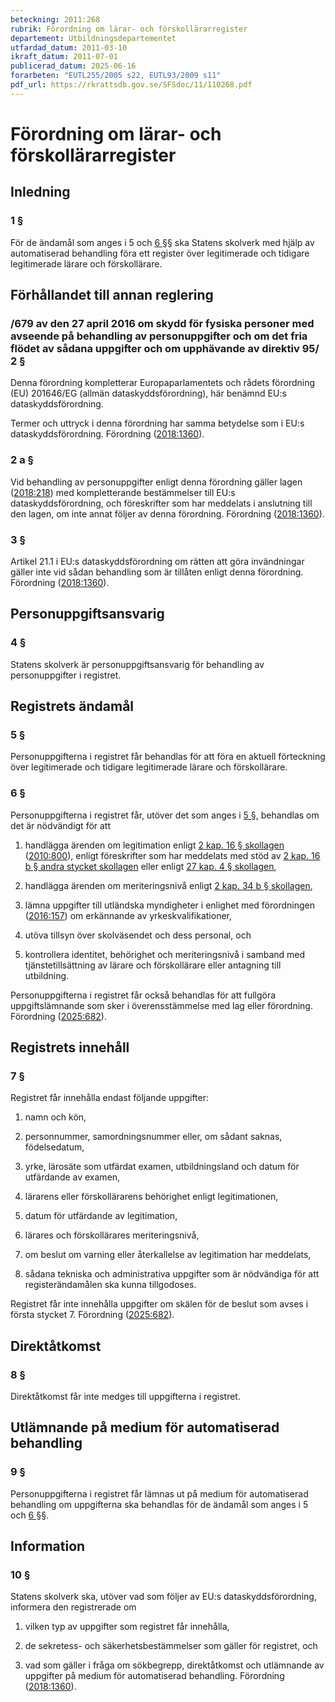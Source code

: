 ```yaml
---
beteckning: 2011:268
rubrik: Förordning om lärar- och förskollärarregister
departement: Utbildningsdepartementet
utfardad_datum: 2011-03-10
ikraft_datum: 2011-07-01
publicerad_datum: 2025-06-16
forarbeten: "EUTL255/2005 s22, EUTL93/2009 s11"
pdf_url: https://rkrattsdb.gov.se/SFSdoc/11/110268.pdf
---
```


# Förordning om lärar- och förskollärarregister

## Inledning

### 1 §

För de ändamål som anges i 5 och [6 §](#6)§ ska Statens skolverk med hjälp av automatiserad behandling föra ett register över legitimerade och tidigare legitimerade lärare och förskollärare.

## Förhållandet till annan reglering

### /679 av den 27 april 2016 om skydd för fysiska personer med avseende på behandling av personuppgifter och om det fria flödet av sådana uppgifter och om upphävande av direktiv 95/ 2 §

Denna förordning kompletterar Europaparlamentets och rådets förordning (EU) 201646/EG (allmän dataskyddsförordning), här benämnd EU:s dataskyddsförordning.

Termer och uttryck i denna förordning har samma betydelse som i EU:s dataskyddsförordning. Förordning ([2018:1360](https://selex.se/eli/sfs/2018/1360)).

### 2 a §

Vid behandling av personuppgifter enligt denna förordning gäller lagen ([2018:218](https://selex.se/eli/sfs/2018/218)) med kompletterande bestämmelser till EU:s dataskyddsförordning, och föreskrifter som har meddelats i anslutning till den lagen, om inte annat följer av denna förordning. Förordning ([2018:1360](https://selex.se/eli/sfs/2018/1360)).

### 3 §

Artikel 21.1 i EU:s dataskyddsförordning om rätten att göra invändningar gäller inte vid sådan behandling som är tillåten enligt denna förordning. Förordning ([2018:1360](https://selex.se/eli/sfs/2018/1360)).

## Personuppgiftsansvarig

### 4 §

Statens skolverk är personuppgiftsansvarig för behandling av personuppgifter i registret.

## Registrets ändamål

### 5 §

Personuppgifterna i registret får behandlas för att föra en aktuell förteckning över legitimerade och tidigare legitimerade lärare och förskollärare.

### 6 §

Personuppgifterna i registret får, utöver det som anges i [5 §](#5), behandlas om det är nödvändigt för att

1. handlägga ärenden om legitimation enligt [2 kap. 16 § skollagen](https://selex.se/eli/sfs/1985/1100#kap2.16) ([2010:800](https://selex.se/eli/sfs/2010/800)), enligt föreskrifter som har meddelats med stöd av [2 kap. 16 b § andra stycket skollagen](https://selex.se/eli/sfs/1985/1100#kap2.16b) eller enligt [27 kap. 4 § skollagen](https://selex.se/eli/sfs/1985/1100#kap27.4),

2. handlägga ärenden om meriteringsnivå enligt [2 kap. 34 b § skollagen](https://selex.se/eli/sfs/1985/1100#kap2.34b),

3. lämna uppgifter till utländska myndigheter i enlighet med förordningen ([2016:157](https://selex.se/eli/sfs/2016/157)) om erkännande av yrkeskvalifikationer,

4. utöva tillsyn över skolväsendet och dess personal, och

5. kontrollera identitet, behörighet och meriteringsnivå i samband med tjänstetillsättning av lärare och förskollärare eller antagning till utbildning.

Personuppgifterna i registret får också behandlas för att fullgöra uppgiftslämnande som sker i överensstämmelse med lag eller förordning. Förordning ([2025:682](https://selex.se/eli/sfs/2025/682)).

## Registrets innehåll

### 7 §

Registret får innehålla endast följande uppgifter:

1. namn och kön,

2. personnummer, samordningsnummer eller, om sådant saknas, födelsedatum,

3. yrke, lärosäte som utfärdat examen, utbildningsland och datum för utfärdande av examen,

4. lärarens eller förskollärarens behörighet enligt legitimationen,

5. datum för utfärdande av legitimation,

6. lärares och förskollärares meriteringsnivå,

7. om beslut om varning eller återkallelse av legitimation har meddelats,

8. sådana tekniska och administrativa uppgifter som är nödvändiga för att registerändamålen ska kunna tillgodoses.

Registret får inte innehålla uppgifter om skälen för de beslut som avses i första stycket 7. Förordning ([2025:682](https://selex.se/eli/sfs/2025/682)).

## Direktåtkomst

### 8 §

Direktåtkomst får inte medges till uppgifterna i registret.

## Utlämnande på medium för automatiserad behandling

### 9 §

Personuppgifterna i registret får lämnas ut på medium för automatiserad behandling om uppgifterna ska behandlas för de ändamål som anges i 5 och [6 §](#6)§.

## Information

### 10 §

Statens skolverk ska, utöver vad som följer av EU:s dataskyddsförordning, informera den registrerade om

1. vilken typ av uppgifter som registret får innehålla,

2. de sekretess- och säkerhetsbestämmelser som gäller för registret, och

3. vad som gäller i fråga om sökbegrepp, direktåtkomst och utlämnande av uppgifter på medium för automatiserad behandling. Förordning ([2018:1360](https://selex.se/eli/sfs/2018/1360)).